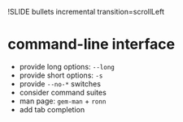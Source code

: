!SLIDE bullets incremental transition=scrollLeft
# command-line interface
* provide long options: `--long`
* provide short options: `-s`
* provide `--no-*` switches
* consider command suites
* man page: `gem-man` + `ronn`
* add tab completion
